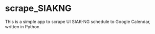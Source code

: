# scrape_SIAKNG
This is a simple app to scrape UI SIAK-NG schedule to Google Calendar, written in Python.
